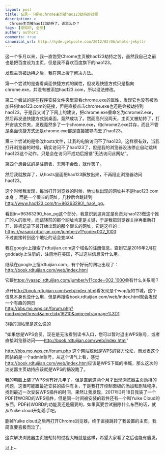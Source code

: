 ```yaml
---
layout: post
title: 记录一下解决Chrome主页被hao123劫持的过程
description: >
  Chrome主页被hao123劫持了，该怎么办？
tags: [涨知识, 全部]
author: author1
comments: true
canonical_url: http://hyde.getpoole.com/2012/02/06/whats-jekyll/
---
```



这一个多月以来，我一直饱受Chrome主页被hao123劫持之苦，虽然我自己之前也是把百度设为主页，但是我不喜欢百度旗下的hao123。

发现主页被劫持之后，我在网上搜了解决方法。

第一个尝试的是查看桌面快捷方式的属性，但发现快捷方式只是指向chrome.exe，并没有被添加hao123.com，所以没法修改。

第二个尝试的是在程序安装文件夹里查看chrome.exe的属性，发现它也没有被添加任何hao123.com的链接，但是直接点击chrome.exe也还是会被劫持到hao123。于是我又试了下网上的建议，把chrome.exe重命名为chrome2.exe，然后再发送快捷方式到桌面，竟然成功了。然而高兴没两天，主页又被劫持了，打开安装文件夹，发现竟然多了一个chrome.exe，和chrome2.exe并存，而且不管是桌面快捷方式还是chrome.exe都是直接被导向去了hao123。

第三个尝试的是修改hosts文件，让我的电脑访问不了hao123。这样很有效，当我打开浏览器的时候，确实访问不了hao123了，但是我的浏览器没法停止自动跳转hao123这个动作，只是会在访问不成功后报错“无法访问此网站”。

第四个想尝试的是注册表，无奈不会改，就作罢了。

然后我就放弃了，从hosts里面把hao123解放出来，不再阻止浏览器访问hao123。

这个时候我发现，每当打开浏览器的时候，地址栏出现的网址并不是hao123.com本身 ，而是一个很长的网址，几秒后会跳转到<a href="http://www.hao123.com/tn=96363290_hao_pg" target="_blank">http://www.hao123.com/tn=96363290\_hao\_pg</a>。

看到tn=96363290\_hao\_pg这个部分，我意识到这肯定是负责为hao123做这个推广的人的账号，而跳转前的那个网址肯定是关键，于是我把浏览器关掉再重新打开，趁机记录下最开始出现的那个很长的网址，它是这样的：<br />
  <a href="https://vasapi.rdtuijian.com/jumber/v1?code=002_1000" target="_blank">https://vasapi.rdtuijian.com/jumber/v1?code=002_1000</a><br />
不过直接转到这个地址的话会变404

我在google上搜索了rdtuijian.com这个域名的注册信息，查到它是2016年2月在goddady上注册的，注册地在美国，不过这些信息没什么用。

继续在google上搜rdtuijian.com，有个好玩的网址出现了：<br />
  <a href="http://book.rdtuijian.com/web/index.html" target="_blank">http://book.rdtuijian.com/web/index.html</a>

它跟<a href="https://vasapi.rdtuijian.com/jumber/v1?code=002_1000" target="_blank">https://vasapi.rdtuijian.com/jumber/v1?code=002_1000</a>会有什么关系呢？

点开<a href="http://book.rdtuijian.com/web/index.html" target="_blank">http://book.rdtuijian.com/web/index.html</a>看发现是个wap版的书城，这个信息本身也没什么用，但是再搜索book.rdtuijian.com/web/index.html就会发现一个有趣的网页<br />
  <a href="http://bbs.mo.wps.cn/forum.php?mod=viewthread&amp;tid=16210&amp;extra=page%3D1" target="_blank">http://bbs.mo.wps.cn/forum.php?mod=viewthread&amp;tid=16210&amp;extra=page%3D1</a>

3楼的回帖里是这么说的

"如果您是WPS会员，现在是无法看到读书入口，您可以暂时退出WPS账号，或者直接浏览器访问——<a href="http://book.rdtuijian.com/web/index.html" target="_blank">http://book.rdtuijian.com/web/index.html</a>"

http://bbs.mo.wps.cn/forum.php 这个网站貌似是WPS的官方论坛，而发表这个回帖的是一个admin账号，从这个语气上看，感觉<a href="http://book.rdtuijian.com/web/index.html" target="_blank">http://book.rdtuijian.com/web/index.html</a>应该是WPS下属的书城，那么这次的浏览器主页劫持应该就是WPS的锅没跑了。

我的电脑上装了WPS也有好几年了，但是直到这两个月才出现浏览器主页劫持的问题，这很可能跟最近安装的插件有关，于是我打开控制面板的添加和删除程序，找到最近一次安装WPS插件的时间，果然让我发现，2017年3月18日我装了一个PDF转WORD的WPS插件，但是同一时间被安装的软件还有一个叫Yuike Cloud的东西，PDF转WORD的功能我还是需要的，如果真要尝试删除什么东西的话，就从Yuike cloud开始着手吧。

删掉Yuike cloud之后再打开Chrome浏览器，终于直接跳转了我设置的主页，我简直要喜极而泣了。

这次解决浏览器主页被劫持的过程大概就是这样，希望大家看了之后也能有启发。

以上~